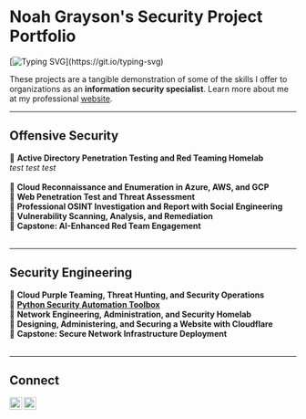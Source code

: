 # Noah Grayson's Security Project Portfolio

[![Typing SVG](https://readme-typing-svg.demolab.com?font=Exo+2&pause=1000&color=A81919&random=false&width=300&lines=Security+Engineering.;Security+Research.;Cloud+Security.;AI+Security.;DevSecOps.;Penetration+Testing.;Red+Teaming.)](https://git.io/typing-svg)

These projects are a tangible demonstration of some of the skills I offer to organizations as an **information security specialist**. Learn more about me at my professional <a href="https://noahsec.pro/">website</a>.

<hr/>

## Offensive Security
🔴 **Active Directory Penetration Testing and Red Teaming Homelab** <br/>
   *test test test* 
<br/>
<br/>
🔴 **Cloud Reconnaissance and Enumeration in Azure, AWS, and GCP** <br/>
🔴 **Web Penetration Test and Threat Assessment** <br/>
🔴 **Professional OSINT Investigation and Report with Social Engineering** <br/>
🔴 **Vulnerability Scanning, Analysis, and Remediation** <br/>
🔴 **Capstone: AI-Enhanced Red Team Engagement** <br/>
<br/>

<hr/>

## Security Engineering
🔵 **Cloud Purple Teaming, Threat Hunting, and Security Operations** <br/>
🔵 <a href="https://github.com/noah-sec/python-toolbox">**Python Security Automation Toolbox**</a> <br/>
🔵 **Network Engineering, Administration, and Security Homelab** <br/>
🔵 **Designing, Administering, and Securing a Website with Cloudflare** <br/>
🔵 **Capstone: Secure Network Infrastructure Deployment** <br/>
<br/>

<hr/>

## Connect

[<img align="left" alt="f" width="22px" src="https://cdn.simpleicons.org/x/32" />][twitter]
[<img align="left" alt="f" width="22px" src="https://cdn.jsdelivr.net/npm/simple-icons@latest/icons/linkedin.svg" />][linkedin]

[twitter]: https://x.com/___________
[linkedin]: https://linkedin.com/in/noahsec/
